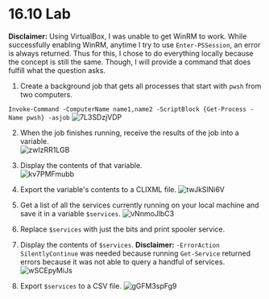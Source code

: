 # 16.10 Lab

**Disclaimer:** Using VirtualBox, I was unable to get WinRM to work. While successfully enabling WinRM, anytime I try to use `Enter-PSSession`, an error is always returned. Thus for this, I chose to do everything locally because the concept is still the same. Though, I will provide a command that does fulfill what the question asks.

1. Create a background job that gets all processes that start with `pwsh` from two computers.

`Invoke-Command -ComputerName name1,name2 -ScriptBlock {Get-Process -Name pwsh} -asjob`
![7L3SDzjVDP](https://github.com/johnnyh209/PowerShell-Exercises/assets/33064730/0793b78e-9ada-46cb-9301-dfec3444a6b4)

2. When the job finishes running, receive the results of the job into a variable.<br>
![zwIzRR1LGB](https://github.com/johnnyh209/PowerShell-Exercises/assets/33064730/c43097fd-0664-4918-a37b-dee3fca2cfcd)

3.  Display the contents of that variable.<br>
![kv7PMFmubb](https://github.com/johnnyh209/PowerShell-Exercises/assets/33064730/2e8f4442-2633-4939-a3dd-0f4da6ed1afb)

4.  Export the variable's contents to a CLIXML file.
![twJkSlNi6V](https://github.com/johnnyh209/PowerShell-Exercises/assets/33064730/04e5bf85-e4b9-4f4b-b6d7-fd3738b6f5b0)

5. Get a list of all the services currently running on your local machine and save it in a variable `$services`.
![vNnmoJlbC3](https://github.com/johnnyh209/PowerShell-Exercises/assets/33064730/6862b3e3-3b50-4185-97f3-b94abb21ba74)

6. Replace `$services` with just the bits and print spooler service.
7. Display the contents of `$services`.
**Disclaimer:** `-ErrorAction SilentlyContinue` was needed because running `Get-Service` returned errors because it was not able to query a handful of services.
![wSCEpyMiJs](https://github.com/johnnyh209/PowerShell-Exercises/assets/33064730/472ab280-4d5e-4607-8091-f6f533ff43cc)

8. Export `$services` to a CSV file.
![gGFM3spFg9](https://github.com/johnnyh209/PowerShell-Exercises/assets/33064730/355453a0-4bae-4ea2-b6c9-e8c2cb8d6316)
